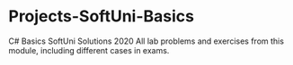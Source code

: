 # Projects-SoftUni-Basics
C# Basics SoftUni Solutions 2020
All lab problems and exercises from this module, including different cases in exams. 
